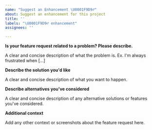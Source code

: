 ```yaml
---
name: "Suggest an Enhancement \U0001F9D9‍♂️"
about: Suggest an enhancement for this project
title: ''
labels: "\U0001F9D9‍♂️ enhancement"
assignees: ''

---
```


**Is your feature request related to a problem? Please describe.**

A clear and concise description of what the problem is. Ex. I'm always frustrated when [...]

**Describe the solution you'd like**

A clear and concise description of what you want to happen.

**Describe alternatives you've considered**

A clear and concise description of any alternative solutions or features you've considered.

**Additional context**

Add any other context or screenshots about the feature request here.
